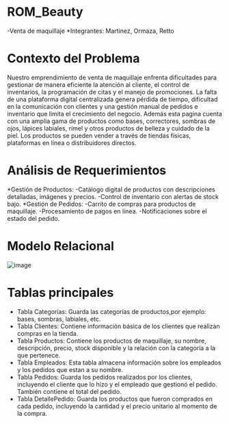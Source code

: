# ROM_Beauty 
-Venta de maquillaje
*Integrantes: Martinez, Ormaza, Retto
# Contexto del Problema
Nuestro emprendimiento de venta de maquillaje enfrenta dificultades para gestionar de manera eficiente la atención al cliente, el control de inventarios, la programación de citas y el manejo de promociones. La falta de una plataforma digital centralizada genera pérdida de tiempo, dificultad en la comunicación con clientes y una gestión manual de pedidos e inventario que limita el crecimiento del negocio. Además esta pagina cuenta con una amplia gama de productos como bases, correctores, sombras de ojos, lápices labiales, rímel y otros productos de belleza y cuidado de la piel. Los productos se pueden vender a través de tiendas físicas, plataformas en línea o distribuidores directos.

# Análisis de Requerimientos
*Gestión de Productos:
-Catálogo digital de productos con descripciones detalladas, imágenes y precios.
-Control de inventario con alertas de stock bajo.
*Gestión de Pedidos:
-Carrito de compras para productos de maquillaje.
-Procesamiento de pagos en línea.
-Notificaciones sobre el estado del pedido.

# Modelo Relacional
![image](https://github.com/user-attachments/assets/a7666d81-6377-4229-b975-ce52acc846db)

# Tablas principales
* Tabla Categorías: Guarda las categorías de productos,por ejemplo: bases, sombras, labiales, etc.
* Tabla Clientes: Contiene información básica de los clientes que realizan compras en la tienda.
* Tabla Productos: Contiene los productos de maquillaje, su nombre, descripción, precio, stock disponible y la relación con la categoría a la que pertenece.
* Tabla Empleados: Esta tabla almacena información sobre los empleados y los pedidos que estan a su nombre.
* Tabla Pedidos: Guarda los pedidos realizados por los clientes, incluyendo el cliente que lo hizo y el empleado que gestionó el pedido. También contiene el total del pedido.
* Tabla DetallePedido: Guarda los productos que fueron comprados en cada pedido, incluyendo la cantidad y el precio unitario al momento de la compra.
